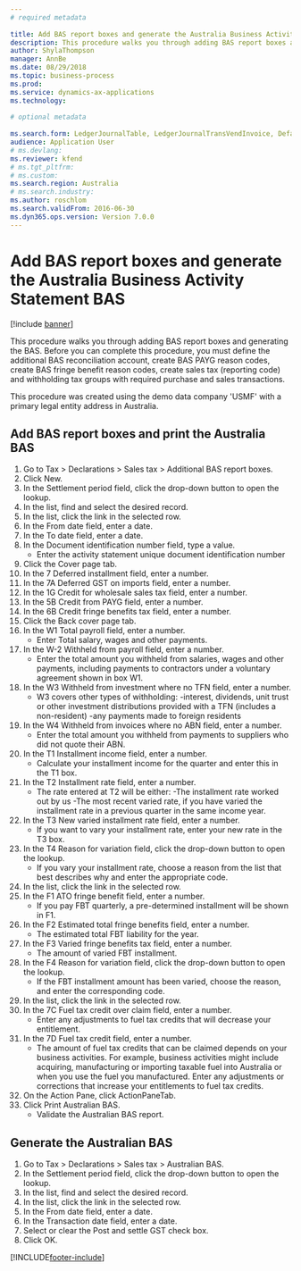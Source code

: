```yaml
--- 
# required metadata 
 
title: Add BAS report boxes and generate the Australia Business Activity Statement BAS
description: This procedure walks you through adding BAS report boxes and generating the BAS. 
author: ShylaThompson
manager: AnnBe 
ms.date: 08/29/2018
ms.topic: business-process 
ms.prod:  
ms.service: dynamics-ax-applications 
ms.technology:  
 
# optional metadata 
 
ms.search.form: LedgerJournalTable, LedgerJournalTransVendInvoice, DefaultDashboard, LedgerJournalTransVendPaym, VendOpenTrans, TaxGroupLookup, TaxItemGroupLookup, CustFreeInvoice, CustTableLookup, CustPostInvoiceJob, TaxReportExtraFields, SrsReportViewerForm   
audience: Application User 
# ms.devlang:  
ms.reviewer: kfend
# ms.tgt_pltfrm:  
# ms.custom:  
ms.search.region: Australia
# ms.search.industry: 
ms.author: roschlom
ms.search.validFrom: 2016-06-30 
ms.dyn365.ops.version: Version 7.0.0 
---
```

# Add BAS report boxes and generate the Australia Business Activity Statement BAS

[!include [banner](../../includes/banner.md)]

This procedure walks you through adding BAS report boxes and generating the BAS. Before you can complete this procedure, you must define the additional BAS reconciliation account,  create BAS PAYG reason codes, create BAS fringe benefit reason codes, create sales tax (reporting code) and withholding tax groups with required purchase and sales transactions.



This procedure was created using the demo data company 'USMF' with a primary legal entity address in Australia.


## Add BAS report boxes and print the Australia BAS
1. Go to Tax > Declarations > Sales tax > Additional BAS report boxes.
2. Click New.
3. In the Settlement period field, click the drop-down button to open the lookup.
4. In the list, find and select the desired record.
5. In the list, click the link in the selected row.
6. In the From date field, enter a date.
7. In the To date field, enter a date.
8. In the Document identification number field, type a value.
    * Enter the activity statement unique document identification number  
9. Click the Cover page tab.
10. In the 7 Deferred installment field, enter a number.
11. In the 7A Deferred GST on imports field, enter a number.
12. In the 1G Credit for wholesale sales tax field, enter a number.
13. In the 5B Credit from PAYG field, enter a number.
14. In the 6B Credit fringe benefits tax field, enter a number.
15. Click the Back cover page tab.
16. In the W1 Total payroll field, enter a number.
    * Enter Total salary, wages and other payments.  
17. In the W-2 Withheld from payroll field, enter a number.
    * Enter the total amount you withheld from salaries, wages and other payments, including payments to contractors under a voluntary agreement shown in box W1.  
18. In the W3 Withheld from investment where no TFN field, enter a number.
    * W3 covers other types of withholding:  -interest, dividends, unit trust or other investment distributions provided with a TFN (includes a non-resident)  -any payments  made to foreign residents    
19. In the W4 Withheld from invoices where no ABN field, enter a number.
    * Enter the total amount you withheld from payments to suppliers who did not quote their ABN.  
20. In the T1 Installment income field, enter a number.
    * Calculate your installment income for the quarter and enter this in the T1 box.  
21. In the T2 Installment rate field, enter a number.
    * The rate entered at T2 will be either:  -The installment rate worked out by us  -The most recent varied rate, if you have varied the installment rate in a previous quarter in the same income year.    
22. In the T3 New varied installment rate field, enter a number.
    * If you want to vary your installment rate, enter your new rate in the T3 box.    
23. In the T4 Reason for variation field, click the drop-down button to open the lookup.
    * If you vary your installment rate, choose a reason from the list that best describes why and enter the appropriate code.  
24. In the list, click the link in the selected row.
25. In the F1 ATO fringe benefit field, enter a number.
    * If you pay FBT quarterly, a pre-determined installment will be shown in F1.  
26. In the F2 Estimated total fringe benefits field, enter a number.
    * The estimated total FBT liability for the year.  
27. In the F3 Varied fringe benefits tax field, enter a number.
    * The amount of varied FBT installment.  
28. In the F4 Reason for variation field, click the drop-down button to open the lookup.
    * If the FBT installment amount has been varied, choose the reason, and enter the corresponding code.  
29. In the list, click the link in the selected row.
30. In the 7C Fuel tax credit over claim field, enter a number.
    * Enter any adjustments to fuel tax credits that will decrease your entitlement.  
31. In the 7D Fuel tax credit field, enter a number.
    * The amount of fuel tax credits that can be claimed depends on your business activities. For example, business activities might include acquiring, manufacturing or importing taxable fuel into Australia or when you use the fuel you manufactured.  Enter any adjustments or corrections that increase your entitlements to fuel tax credits.  
32. On the Action Pane, click ActionPaneTab.
33. Click Print Australian BAS.
    * Validate the Australian BAS report.  

## Generate the Australian BAS
1. Go to Tax > Declarations > Sales tax > Australian BAS.
2. In the Settlement period field, click the drop-down button to open the lookup.
3. In the list, find and select the desired record.
4. In the list, click the link in the selected row.
5. In the From date field, enter a date.
6. In the Transaction date field, enter a date.
7. Select or clear the Post and settle GST check box.
8. Click OK.



[!INCLUDE[footer-include](../../../includes/footer-banner.md)]